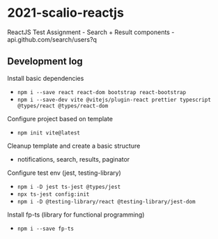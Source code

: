 # 2021-scalio-reactjs

ReactJS Test Assignment - Search + Result components - api.github.com/search/users?q

## Development log

Install basic dependencies

- `npm i --save react react-dom bootstrap react-bootstrap`
- `npm i --save-dev vite @vitejs/plugin-react prettier typescript @types/react @types/react-dom`

Configure project based on template

- `npm init vite@latest`

Cleanup template and create a basic structure

- notifications, search, results, paginator

Configure test env (jest, testing-library)

- `npm i -D jest ts-jest @types/jest`
- `npx ts-jest config:init`
- `npm i -D @testing-library/react @testing-library/jest-dom`

Install fp-ts (library for functional programming)
- `npm i --save fp-ts`